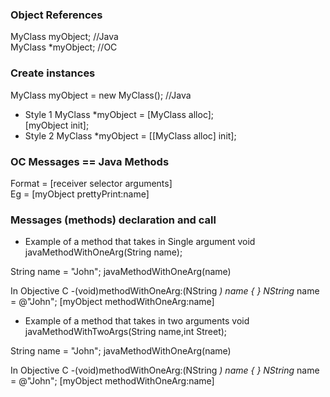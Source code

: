 ### Object References
MyClass myObject; //Java <br>
MyClass *myObject; //OC<br>

### Create instances
MyClass myObject = new MyClass(); //Java <br>
- Style 1
MyClass *myObject = [MyClass alloc];<br>
[myObject init];<br>
- Style 2
MyClass *myObject = [[MyClass alloc] init];<br>

### OC Messages == Java Methods
Format = [receiver selector arguments]<br>
Eg = [myObject prettyPrint:name]<br>

### Messages (methods) declaration and call
- Example of a method that takes in Single argument
void javaMethodWithOneArg(String name);

String name = "John";
javaMethodWithOneArg(name)

In Objective C
-(void)methodWithOneArg:(NString *) name {
}
NString* name = @"John";
[myObject methodWithOneArg:name]

- Example of a method that takes in two arguments
void javaMethodWithTwoArgs(String name,int Street);

String name = "John";
javaMethodWithOneArg(name)

In Objective C
-(void)methodWithOneArg:(NString *) name {
}
NString* name = @"John";
[myObject methodWithOneArg:name]

